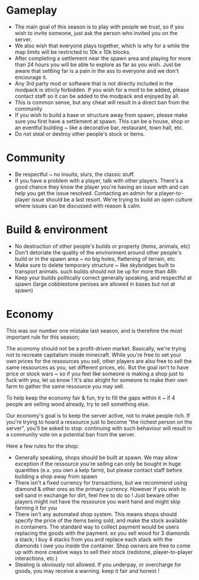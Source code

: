 # Gameplay
* The main goal of this season is to play with people we trust, so if you wish to invite someone, just ask the person who invited you on the server.
* We also wish that everyone plays together, which is why for a while the map limits will be restricted to 10k x 10k blocks.
* After completing a settlement near the spawn area and playing for more than 24 hours you will be able to explore as far as you wish. Just be aware that settling far is a pain in the ass to everyone and we don't encourage it.
* Any 3rd party mod or software that is not directly included in the modpack is stricly forbidden. If you wish for a mod to be added, please contact staff so it can be added to the modpack and enjoyed by all.
* This is common sense, but any cheat will result in a direct ban from the community
* If you wish to build a base or structure away from spawn, please make sure you first have a settlement at spawn. This can be a house, shop or an eventful building ~ like a decorative bar, restaurant, town hall, etc.
* Do not steal or destroy other people's stock or items.

# Community
* Be respectful ~ no insults, slurs, the classic stuff.
* If you have a problem with a player, talk with other players. There's a good chance they know the player you're having an issue with and can help you get the issue resolved. Contacting an admin for a player-to-player issue should be a last resort. We're trying to build an open culture where issues can be discussed with reason & calm.

# Build & environment
* No destruction of other people's builds or property (items, animals, etc)
* Don't detoriate the quality of the environment around other people's build or in the spawn area ~ no big holes, flattening of terrain, etc.
* Make sure to delete temporary structure ~ like skybridges built to transport animals. such builds should not be up for more than 48h
* Keep your builds politically correct generally speaking, and respectful at spawn (large cobblestone penises are allowed in bases but not at spawn)

# Economy
This was our number one mistake last season, and is therefore the most important rule for this season;

The economy should not be a profit-driven market. Basically, we're trying not to recreate capitalism inside minecraft.
While you're free to set your own prices for the ressources you sell, other players are also free to sell the same ressources as you, set different prices, etc.
But the goal isn't to have price or stock wars ~ so if you feel like someone is making a shop just to fuck with you, let us know !
It's also alright for someone to make their own farm to gather the same ressource you may sell.

To help keep the economy fair & fun, try to fill the gaps within it ~ if 4 people are selling wood already, try to sell something else.

Our economy's goal is to keep the server active, not to make people rich. If you're trying to hoard a ressource just to become "the richest person on the server", you'll be asked to stop. continuing with such behaviour will result in a community vote on a potential ban from the server.

Here a few rules for the shop:
* Generally speaking, shops should be built at spawn. We may allow exception if the ressource you're selling can only be bought in huge quantities (e.x. you own a kelp farm), but please contact staff before building a shop away from spawn
* There isn't a fixed currency for transactions, but we recommend using diamond & other ores as the primary currency. However if you wish to sell sand in exchange for dirt, feel free to do so ! Just beware other players might not have the ressource you want hand and might skip farming it for you
* There isn't any automated shop system. This means shops should specify the price of the items being sold, and make the stock available in containers. The standard way to collect payment would be users replacing the goods with the payment. ex you sell wood for 3 diamonds a stack; I buy 4 stacks from you and replace each stack with the diamonds I owe you inside the container. Shop owners are free to come up with more creative ways to sell their stock (redstone, player-to-player interactions, etc.)
* Stealing is obviously not allowed. If you underpay, or overcharge for goods, you may receive a warning. keep it fair and honest !
